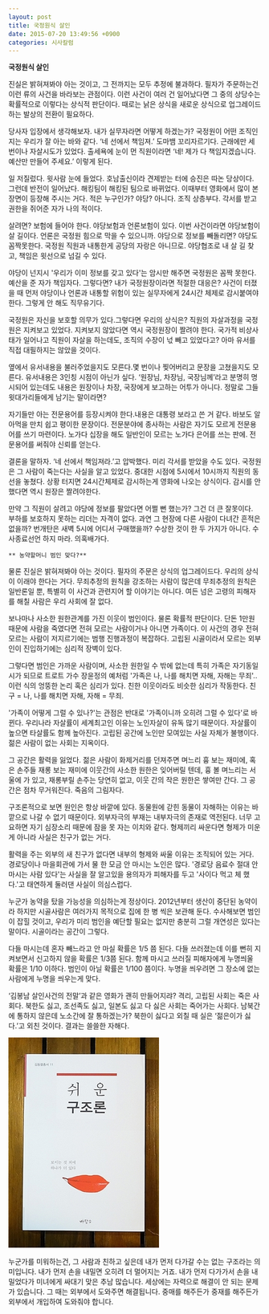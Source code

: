 ```yaml
---
layout: post
title: 국정원식 살인
date: 2015-07-20 13:49:56 +0900
categories: 시사칼럼
---
```

**국정원식 살인** 

  


진실은 밝혀져봐야 아는 것이고, 그 전까지는 모두 추정에 불과하다. 필자가 주문하는건 이런 류의 사건을 바라보는 관점이다. 이런 사건이 여러 건 일어났다면 그 중의 상당수는 확률적으로 이렇다는 상식적 판단이다. 때로는 낡은 상식을 새로운 상식으로 업그레이드 하는 발상의 전환이 필요하다. 

  


당사자 입장에서 생각해보자. 내가 실무자라면 어떻게 하겠는가? 국정원이 어떤 조직인지는 우리가 잘 아는 바와 같다. ‘네 선에서 책임져.’ 도마뱀 꼬리자르기다. 근래에만 세 번이나 자살시도가 있었다. 출세욕에 눈이 먼 직원이라면 ‘네! 제가 다 책임지겠습니다. 예산만 만들어 주세요.’ 이렇게 된다. 

  


일 저질렀다. 윗사람 눈에 들었다. 호남출신이라 견제받는 터에 승진은 따논 당상이다. 그런데 반전이 일어났다. 해킹팀이 해킹된 팀으로 바뀌었다. 이때부터 영화에서 많이 본 장면이 등장해 주시는 거다. 적은 누구인가? 야당? 아니다. 조직 상층부다. 각서를 받고 권한을 쥐어준 자가 나의 적이다. 

  


살려면? 보험에 들어야 한다. 야당보험과 언론보험이 있다. 이번 사건이라면 야당보험이 살 길이다. 언론은 국정원 힘으로 막을 수 있으니까. 야당으로 정보를 빼돌리면? 야당도 꼼짝못한다. 국정원 직원과 내통한게 공당의 자랑은 아니므로. 야당협조로 내 살 길 찾고, 책임은 윗선으로 넘길 수 있다. 

  


야당이 넌지시 '우리가 이미 정보를 갖고 있다'는 암시만 해주면 국정원은 꼼짝 못한다. 예산을 준 자가 책임자다. 그렇다면? 내가 국정원장이라면 적절한 대응은? 사건이 터졌을 때 먼저 야당이나 언론과 내통할 위험이 있는 실무자에게 24시간 체제로 감시붙여야 한다. 그렇게 안 해도 직무유기다.

  


국정원은 자신을 보호할 의무가 있다.그렇다면 우리의 상식은? 직원의 자살과정을 국정원은 지켜보고 있었다. 지켜보지 않았다면 역시 국정원장이 짤려야 한다. 국가적 비상사태가 일어나고 직원이 자살을 하는데도, 조직의 수장이 넋 빼고 있었다고? 아마 유서를 직접 대필하지는 않았을 것이다.

  


옆에서 유서내용을 불러주었을지도 모른다.몇 번이나 찢어버리고 문장을 고쳤을지도 모른다. 유서내용은 3인칭 시점이 아닌가 싶다. ‘원장님, 차장님, 국장님께’라고 분명히 명시되어 있는데도 내용은 원장이나 차장, 국장에게 보고하는 어투가 아니다. 정말로 그들 윗대가리들에게 남기는 말이라면?

  


자기들만 아는 전문용어를 등장시켜야 한다.내용은 대통령 보라고 쓴 거 같다. 바보도 알아먹을 만치 쉽고 평이한 문장이다. 전문분야에 종사하는 사람은 자기도 모르게 전문용어를 쓰기 마련이다. 노가다 십장을 해도 일반인이 모르는 노가다 은어를 쓰는 판에. 전문용어를 써줘야 신뢰를 얻는다.

  


결론을 말하자. ‘네 선에서 책임져라.’고 압박했다. 미리 각서를 받았을 수도 있다. 국정원은 그 사람이 죽는다는 사실을 알고 있었다. 중대한 시점에 5시에서 10시까지 직원의 동선을 놓쳤다. 상황 터지면 24시간체제로 감시하는게 영화에 나오는 상식이다. 감시를 안 했다면 역시 원장은 짤려야한다. 

  


만약 그 직원이 살려고 야당에 정보를 팔았다면 어쩔 뻔 했는가? 그건 더 큰 잘못이다. 부하를 보호하지 못하는 리더는 자격이 없다. 과연 그 현장에 다른 사람이 다녀간 흔적은 없을까? 번개탄은 새벽 5시에 어디서 구매했을까? 수상한 것이 한 두 가지가 아니다. 수사종료선언 하지 마라. 의혹배가다.

  


  


 

    ** 농약할머니 범인 맞다?**

  


물론 진실은 밝혀져봐야 아는 것이다. 필자의 주문은 상식의 업그레이드다. 우리의 상식이 이래야 한다는 거다. 무죄추정의 원칙을 강조하는 사람이 많은데 무죄추정의 원칙은 일반론일 뿐, 특별히 이 사건과 관련지어 할 이야기는 아니다. 여든 넘은 고령의 피해자를 해칠 사람은 우리 사회에 잘 없다. 

  


보나마나 사소한 원한관계를 가진 이웃이 범인이다. 물론 확률적 판단이다. 단돈 1만원 때문에 사람을 죽였다면 전혀 모르는 사람이거나 아니면 가족이다. 이 사건의 경우 전혀 모르는 사람이 저지르기에는 범행 진행과정이 복잡하다. 고립된 시골이라서 모르는 외부인이 진입하기에는 심리적 장벽이 있다. 

  


그렇다면 범인은 가까운 사람이며, 사소한 원한일 수 밖에 없는데 특히 가족은 자기동일시가 되므로 트로트 가수 장윤정의 예처럼 '가족은 나, 나를 해치면 자해, 자해는 무죄'..이런 식의 엉뚱한 논리 혹은 심리가 있다. 친한 이웃이라도 비슷한 심리가 작동한다. 친구 = 나, 나를 해치면 자해, 자해 = 무죄. 

  


'가족이 어떻게 그럴 수 있나?'는 관점은 반대로 '가족이니까 오히려 그럴 수 있다'로 바뀐다. 우리나라 자살률이 세계최고인 이유는 노인자살이 유독 많기 때문이다. 자살률이 높으면 타살률도 함께 높아진다. 고립된 공간에 노인만 모여있는 사실 자체가 불행이다.젊은 사람이 없는 사회는 지옥이다.

  


그 공간은 활력을 잃었다. 젊은 사람이 화제거리를 던져주면 며느리 흉 보는 재미에, 혹은 손주들 재롱 보는 재미에 이웃간의 사소한 원한은 잊어버릴 텐데, 흉 볼 며느리는 서울에 가 있고, 재롱부릴 손주는 당연히 없고, 이웃 간의 작은 원한은 쌓여만 간다. 그 공간은 점차 무거워진다. 죽음의 그림자다.

  


구조론적으로 보면 원인은 항상 바깥에 있다. 동물원에 갇힌 동물이 자해하는 이유는 바깥으로 나갈 수 없기 때문이다. 외부자극의 부재는 내부자극의 존재로 역전된다. 너무 고요하면 자기 심장소리 때문에 잠을 못 자는 이치와 같다. 형제끼리 싸운다면 형제가 미운게 아니라 사실은 친구가 없는 거다. 

  


활력을 주는 외부의 새 친구가 없다면 내부의 형제와 싸울 이유는 조직되어 있는 거다. 경로당이나 마을회관에 가서 물 한 모금 안 마시는 노인은 많다. '경로당 음료수 절대 안 마시는 사람 있다'는 사실을 잘 알고있을 용의자가 피해자를 두고 '사이다 먹고 체 했다.'고 태연하게 둘러댄 사실이 의심스럽다. 

  


누군가 농약을 탔을 가능성을 의심하는게 정상이다. 2012년부터 생산이 중단된 농약이라 하지만 시골사람은 여러가지 목적으로 집에 한 병 씩은 보관해 둔다. 수사해보면 범인이 잡힐 것이고, 우리가 미리 범인을 예단할 필요는 없지만 충분히 그럴 개연성은 있다는 말이다. 시골이라는 공간이 그렇다. 

  


다들 마시는데 혼자 빼느라고 안 마실 확률은 1/5 쯤 된다. 다들 쓰러졌는데 이를 뻔히 지켜보면서 신고하지 않을 확률은 1/3쯤 된다. 함께 마시고 쓰러질 피해자에게 누명씌울 확률은 1/10 이하다. 범인이 아닐 확률은 1/100 쯤이다. 누명을 씌우려면 그 장소에 없는 사람에게 누명을 씌우는게 맞다. 

  


‘김봉남 살인사건의 전말’과 같은 영화가 괜히 만들어지랴? 격리, 고립된 사회는 죽은 사회다. 북한도 싫고, 조선족도 싫고, 일본도 싫고 다 싫은 사회는 죽어가는 사회다. 남북간에 통하지 않은데 노소간에 잘 통하겠는가? 북한이 싫다고 외칠 때 실은 ‘젊은이가 싫다.’고 외친 것이다. 결과는 쓸쓸한 자해다. 

  


  



<img src="files/attach/images/199/198/608/DSC01488.JPG" alt="DSC01488.JPG" width="300" height="419" />   


  


누군가를 미워하는건, 그 사람과 친하고 싶은데 내가 먼저 다가갈 수는 없는 구조라는 의미입니다. 내가 먼저 손을 내밀면 오히려 더 멀어지는 거죠. 내가 먼저 다가가서 손을 내밀었다가 미녀에게 싸대기 맞은 추남 많습니다. 세상에는 자력으로 해결이 안 되는 문제가 있습니다. 그 때는 외부에서 도와주면 해결됩니다. 중매를 해주든가 중재를 해주든가 외부에서 개입하여 도와줘야 합니다.